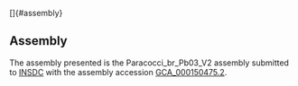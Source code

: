 []{#assembly}

Assembly
--------

The assembly presented is the Paracocci\_br\_Pb03\_V2 assembly submitted
to [INSDC](http://www.insdc.org) with the assembly accession
[GCA\_000150475.2](http://www.ebi.ac.uk/ena/data/view/GCA_000150475.2).
